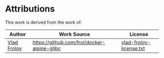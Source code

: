 
Attributions
============


This work is derived from the work of:

| Author                                   | Work Source                                                               | License                      |
| ---------------------------------------- | ------------------------------------------------------------------------- | ---------------------------- |
| [Vlad Frolov](https://github.com/frol)   | <https://github.com/frol/docker-alpine-glibc>                           | [vlad-frolov-license.txt](./vlad-frolov-license.txt)  |
